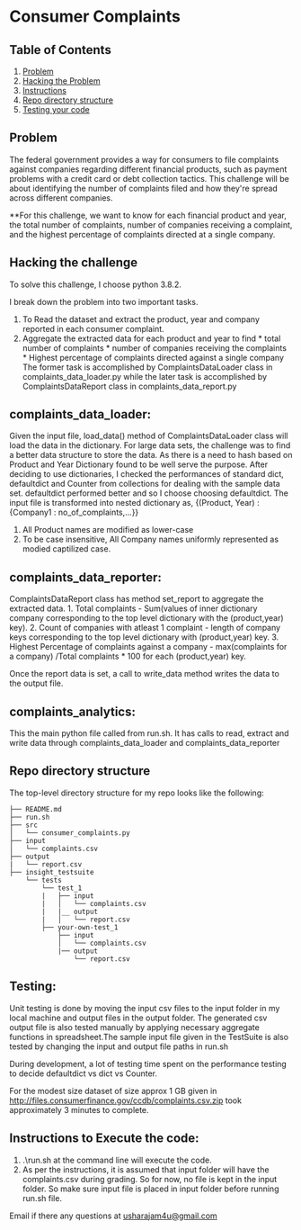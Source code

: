 # Consumer Complaints

## Table of Contents
1. [Problem](README.md#problem)
1. [Hacking the Problem](README.md#hacking-the-problem)
1. [Instructions](README.md#instructions)
1. [Repo directory structure](README.md#repo-directory-structure)
1. [Testing your code](README.md#testing-your-code)

## Problem
The federal government provides a way for consumers to file complaints against companies regarding different financial products, such as payment problems with a credit card or debt collection tactics. This challenge will be about identifying the number of complaints filed and how they're spread across different companies. 

**For this challenge, we want to know for each financial product and year, the total number of complaints, number of companies receiving a complaint, and the highest percentage of complaints directed at a single company.

## Hacking the challenge

To solve this challenge, I choose python 3.8.2. 

I break down the problem into two important tasks.

1. To Read the dataset and extract the product, year and company reported in each consumer complaint.
2. Aggregate the extracted data for each product and year to find
        * total number of complaints
        * number of companies receiving the complaints
        * Highest percentage of complaints directed against a single company
The former task is accomplished by ComplaintsDataLoader class in complaints_data_loader.py while the later task is accomplished by ComplaintsDataReport class in complaints_data_report.py

## complaints_data_loader:
Given the input file, load_data() method of ComplaintsDataLoader class will load the data in the dictionary. For large data sets, the challenge was to find a better data structure to store the data. As there is a need to hash based on Product and Year Dictionary found to be well serve the purpose.
   After deciding to use dictionaries, I checked the performances of standard dict, defaultdict and Counter from collections for dealing with the sample data set.
   defaultdict performed better and so I choose choosing defaultdict. The input file is transformed into nested dictionary as,
                    {(Product, Year) : {Company1 : no_of_complaints,...}}
1. All Product names are modified as lower-case
2. To be case insensitive, All Company names uniformly represented as modied captilized case. 

## complaints_data_reporter:
ComplaintsDataReport class has method set_report to aggregate the extracted data. 
       1. Total complaints - Sum(values of inner dictionary company corresponding to the top level dictionary with the (product,year) key).
       2. Count of companies with atleast 1 complaint - length of company keys corresponding to the top level dictionary with (product,year) key.
       3. Highest Percentage of complaints against a company - max(complaints for a company) /Total complaints * 100 for each (product,year) key.
       
 Once the report data is set, a call to write_data method writes the data to the output file.
 
 ## complaints_analytics:
 This the main python file called from run.sh. It has calls to read, extract and write data through complaints_data_loader and complaints_data_reporter


## Repo directory structure
The top-level directory structure for my repo looks like the following:

    ├── README.md
    ├── run.sh
    ├── src
    │   └── consumer_complaints.py
    ├── input
    │   └── complaints.csv
    ├── output
    |   └── report.csv
    ├── insight_testsuite
        └── tests
            └── test_1
            |   ├── input
            |   │   └── complaints.csv
            |   |__ output
            |   │   └── report.csv
            ├── your-own-test_1
                ├── input
                │   └── complaints.csv
                |── output
                    └── report.csv

## Testing:

Unit testing is done by moving the input csv files to the input folder in my local machine and output files in the output folder. The generated csv output file is also tested manually by  applying necessary aggregate functions in spreadsheet.The sample input file given in the TestSuite is also tested by changing the input and output file paths in run.sh

During development, a lot of testing time spent on the performance testing to decide defaultdict vs dict vs Counter.

For the modest size dataset of size approx 1 GB given in http://files.consumerfinance.gov/ccdb/complaints.csv.zip  took approximately 3 minutes to complete.

## Instructions to Execute the code:

1. .\run.sh at the command line will execute the code. 
2. As per the instructions, it is assumed that input folder will have the complaints.csv during grading. So for now, no file is kept in the input folder. So make sure input file is placed in input folder before running run.sh file.

Email if there any questions at usharajam4u@gmail.com

